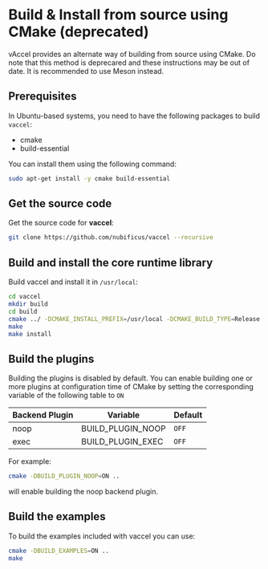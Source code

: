 # Build & Install from source using CMake (deprecated)

vAccel provides an alternate way of building from source using CMake. Do note that this method is deprecared and these instructions may be out of date. It is recommended to use Meson instead.

## Prerequisites

In Ubuntu-based systems, you need to have the following packages to build `vaccel`:

- cmake
- build-essential

You can install them using the following command:

```bash
sudo apt-get install -y cmake build-essential
```

## Get the source code

Get the source code for **vaccel**:

```bash
git clone https://github.com/nubificus/vaccel --recursive
```

## Build and install the core runtime library

Build vaccel and install it in `/usr/local`:

```bash
cd vaccel
mkdir build
cd build
cmake ../ -DCMAKE_INSTALL_PREFIX=/usr/local -DCMAKE_BUILD_TYPE=Release
make
make install
```

## Build the plugins

Building the plugins is disabled by default. You can enable building one or
more plugins at configuration time of CMake by setting the corresponding
variable of the following table to `ON`

Backend Plugin | Variable | Default
-------------- | -------- | -------
noop | BUILD\_PLUGIN\_NOOP | `OFF`
exec | BUILD\_PLUGIN\_EXEC | `OFF`

For example:

```bash
cmake -DBUILD_PLUGIN_NOOP=ON ..
```

will enable building the noop backend plugin.

## Build the examples

To build the examples included with vaccel you can use:
```bash
cmake -DBUILD_EXAMPLES=ON ..
make
```
